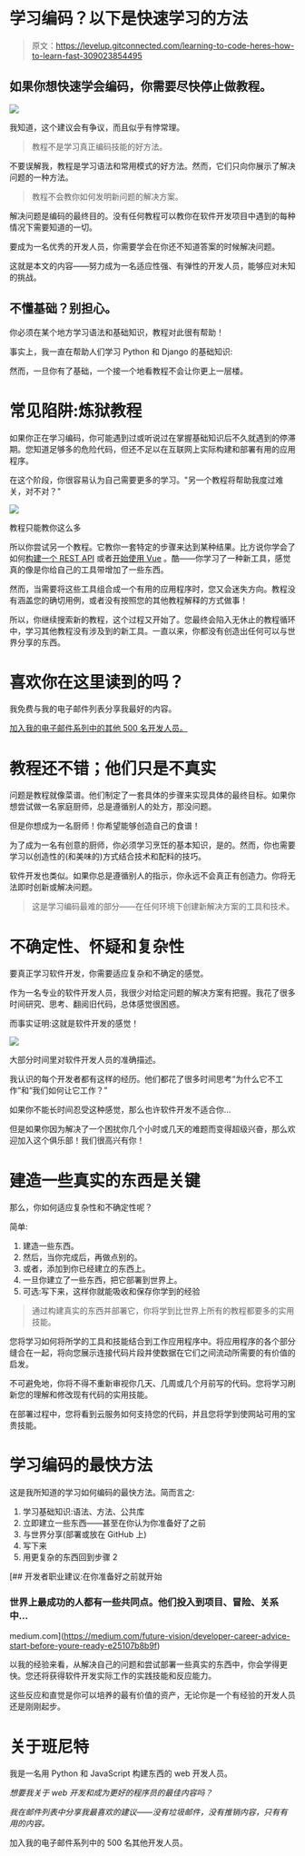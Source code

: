 # 学习编码？以下是快速学习的方法

> 原文：<https://levelup.gitconnected.com/learning-to-code-heres-how-to-learn-fast-309023854495>

## 如果你想快速学会编码，你需要尽快停止做教程。

![](img/c0713b5fb9c107b35298b90bb0a9da93.png)

我知道，这个建议会有争议，而且似乎有悖常理。

> 教程不是学习真正编码技能的好方法。

不要误解我，教程是学习语法和常用模式的好方法。然而，它们只向你展示了解决问题的一种方法。

> 教程不会教你如何发明新问题的解决方案。

解决问题是编码的最终目的。没有任何教程可以教你在软件开发项目中遇到的每种情况下需要知道的一切。

要成为一名优秀的开发人员，你需要学会在你还不知道答案的时候解决问题。

这就是本文的内容——努力成为一名适应性强、有弹性的开发人员，能够应对未知的挑战。

## 不懂基础？别担心。

你必须在某个地方学习语法和基础知识，教程对此很有帮助！

事实上，我一直在帮助人们学习 Python 和 Django 的基础知识:

然而，一旦你有了基础，一个接一个地看教程不会让你更上一层楼。

# 常见陷阱:炼狱教程

如果你正在学习编码，你可能遇到过或听说过在掌握基础知识后不久就遇到的停滞期。您知道足够多的危险代码，但还不足以在互联网上实际构建和部署有用的应用程序。

在这个阶段，你很容易认为自己需要更多的学习。"另一个教程将帮助我度过难关，对不对？"

![](img/942bfd4f86328b4e3b6cc95b41f09bf6.png)

教程只能教你这么多

所以你尝试另一个教程。它教你一套特定的步骤来达到某种结果。比方说你学会了如何[构建一个 REST API](https://medium.com/swlh/build-your-first-rest-api-with-django-rest-framework-e394e39a482c) 或者[开始使用 Vue](/vue-django-getting-started-88d3f4c2ba62) 。酷——你学习了一种新工具，感觉真的像是你给自己的工具带增加了一些东西。

然而，当需要将这些工具组合成一个有用的应用程序时，您又会迷失方向。教程没有涵盖您的确切用例，或者没有按照您的其他教程解释的方式做事！

所以，你继续搜索新的教程，这个过程又开始了。您最终会陷入无休止的教程循环中，学习其他教程没有涉及到的新工具。一直以来，你都没有创造出任何可以与世界分享的东西。

# 喜欢你在这里读到的吗？

我免费与我的电子邮件列表分享我最好的内容。

[加入我的电子邮件系列中的其他 500 名开发人员。](https://sunny-architect-5371.ck.page/0a60026a5d)

# 教程还不错；他们只是不真实

问题是教程就像菜谱。他们制定了一套具体的步骤来实现具体的最终目标。如果你想尝试做一名家庭厨师，总是遵循别人的处方，那没问题。

但是你想成为一名厨师！你希望能够创造自己的食谱！

为了成为一名有创意的厨师，你必须学习烹饪的基本知识，是的。然而，你也需要学习以创造性的(和美味的)方式结合技术和配料的技巧。

软件开发也类似。如果你总是遵循别人的指示，你永远不会真正有创造力。你将无法即时创新或解决问题。

> 这是学习编码最难的部分——在任何环境下创建新解决方案的工具和技术。

# 不确定性、怀疑和复杂性

要真正学习软件开发，你需要适应复杂和不确定的感觉。

作为一名专业的软件开发人员，我很少对给定问题的解决方案有把握。我花了很多时间研究、思考、翻阅旧代码，总体感觉很困惑。

而事实证明:这就是软件开发的感觉！

![](img/cd7e7c8f6d4b9faaa8dca9258d711195.png)

大部分时间里对软件开发人员的准确描述。

我认识的每个开发者都有这样的经历。他们都花了很多时间思考“为什么它不工作”和“我们如何让它工作？”

如果你不能长时间忍受这种感觉，那么也许软件开发不适合你…

但是如果你因为解决了一个困扰你几个小时或几天的难题而变得超级兴奋，那么欢迎加入这个俱乐部！我们很高兴有你！

# 建造一些真实的东西是关键

那么，你如何适应复杂性和不确定性呢？

简单:

1.  建造一些东西。
2.  然后，当你完成后，再做点别的。
3.  或者，添加到你已经建立的东西上。
4.  一旦你建立了一些东西，把它部署到世界上。
5.  可选:写下来，这样你就能吸收和保存你学到的经验

> 通过构建真实的东西并部署它，你将学到比世界上所有的教程都要多的实用技能。

您将学习如何将所学的工具和技能结合到工作应用程序中。将应用程序的各个部分缝合在一起，将向您展示连接代码片段并使数据在它们之间流动所需要的有价值的启发。

不可避免地，你将不得不重新审视你几天、几周或几个月前写的代码。您将学习刷新您的理解和修改现有代码的实用技能。

在部署过程中，您将看到云服务如何支持您的代码，并且您将学到使网站可用的宝贵技能。

# 学习编码的最快方法

这是我所知道的学习如何编码的最快方法。简而言之:

1.  学习基础知识:语法、方法、公共库
2.  立即建立一些东西——甚至在你认为你准备好了之前
3.  与世界分享(部署或放在 GitHub 上)
4.  写下来
5.  用更复杂的东西回到步骤 2

[](https://medium.com/future-vision/developer-career-advice-start-before-youre-ready-e25107b8b9f) [## 开发者职业建议:在你准备好之前就开始

### 世界上最成功的人都有一些共同点。他们投入到项目、冒险、关系中…

medium.com](https://medium.com/future-vision/developer-career-advice-start-before-youre-ready-e25107b8b9f) 

以我的经验来看，从解决自己的问题和尝试部署一些真实的东西中，你会学得更快。您还将获得软件开发实际工作的实践技能和反应能力。

这些反应和直觉是你可以培养的最有价值的资产，无论你是一个有经验的开发人员还是刚刚起步。

# 关于班尼特

我是一名用 Python 和 JavaScript 构建东西的 web 开发人员。

*想要我关于 web 开发和成为更好的程序员的最佳内容吗？*

*我在邮件列表中分享我最喜欢的建议——没有垃圾邮件，没有推销内容，只有有用的内容。*

加入我的电子邮件系列中的 500 名其他开发人员。